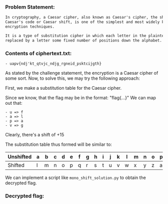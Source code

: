 ### Problem Statement:
```txt
In cryptography, a Caesar cipher, also known as Caesar's cipher, the shift cipher,
Caesar's code or Caesar shift, is one of the simplest and most widely known 
encryption techniques.

It is a type of substitution cipher in which each letter in the plaintext is 
replaced by a letter some fixed number of positions down the alphabet.
```

### Contents of ciphertext.txt:
	- uapv{ndj'kt_qtvjc_ndjg_rgneid_psktcijgth}

As stated by the challenge statement, the encryption is a Caesar cipher of some sort.
Now, to solve this, we may try the following approach:

First, we make a substitution table for the Caesar cipher.

Since we know, that the flag may be in the format: "flag{...}"
We can map out that:

	- u => f
	- a => l
	- p => a
	- v => g

Clearly, there's a shift of +15

The substitution table thus formed will be similar to:



Unshifted|a|b|c|d|e|f|g|h|i|j|k|l|m|n|o|p|q|r|s|t|u|v|w|x|y|z
--|-|-|-|-|-|-|-|-|-|-|-|-|-|-|-|-|-|-|-|-|-|-|-|-|-|-
Shifted|l|m|n|o|p|q|r|s|t|u|v|w|x|y|z|a|b|c|d|e|f|g|h|i|j|k



We can implement a script like `mono_shift_solution.py` to obtain the decrypted flag.

### Decrypted flag: 

